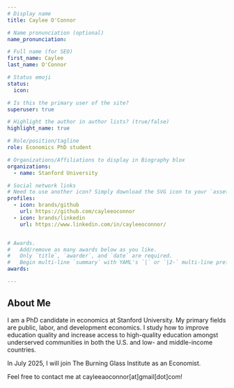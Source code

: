 ```yaml
---
# Display name
title: Caylee O'Connor

# Name pronunciation (optional)
name_pronunciation: 

# Full name (for SEO)
first_name: Caylee
last_name: O'Connor

# Status emoji
status:
  icon: 

# Is this the primary user of the site?
superuser: true

# Highlight the author in author lists? (true/false)
highlight_name: true

# Role/position/tagline
role: Economics PhD student

# Organizations/Affiliations to display in Biography blox
organizations:
  - name: Stanford University

# Social network links
# Need to use another icon? Simply download the SVG icon to your `assets/media/icons/` folder.
profiles:
  - icon: brands/github
    url: https://github.com/cayleeoconnor
  - icon: brands/linkedin
    url: https://www.linkedin.com/in/cayleeoconnor/


# Awards.
#   Add/remove as many awards below as you like.
#   Only `title`, `awarder`, and `date` are required.
#   Begin multi-line `summary` with YAML's `|` or `|2-` multi-line prefix and indent 2 spaces below.
awards:

---
```


## About Me

I am a PhD candidate in economics at Stanford University. My primary fields are public, labor, and development economics. I study how to improve education quality and increase access to high-quality education amongst underserved communities in both the U.S. and low- and middle-income countries.

In July 2025, I will join The Burning Glass Institute as an Economist.

Feel free to contact me at cayleeaoconnor[at]gmail[dot]com!
